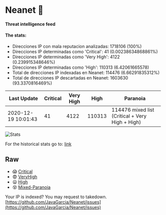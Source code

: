# Neanet :hocho:
#### Threat intelligence feed
#### The stats:

- Direcciones IP con mala reputacion analizadas: 1718106 (100%)
- Direcciones IP determinadas como 'Critical':  41 (0.00238634868861%)
- Direcciones IP determinadas como 'Very High':  4122 (0.239915348646%)
- Direcciones IP determinadas como 'High':  110313 (6.42061665578)
- Total de direcciones IP indexadas en Neanet:  114476 (6.66291835312%)
- Total de direcciones IP descartadas en Neanet:  1603630 (93.3370816469%)

| Last Update | Critical | Very High | High | Paranoia |
| --- | --- | --- | --- | --- |
| 2020-12-19 10:01:43 | 41 | 4122 | 110313 | 114476 mixed list (Critical + Very High + High)|

![Stats](https://docs.google.com/spreadsheets/d/e/2PACX-1vSnaNMIXVabIpDJjufMlzH7poXnshF3mgd8Is1g9ytUEzVsP5my4Trn8f-xkoLLQ38xpL3HtmUexLo6/pubchart?oid=501124687&format=image)

For the historical stats go to: [link](/stats.csv)
## Raw
- :scream: [Critical](https://raw.githubusercontent.com/JavaGarcia/Neanet/master/blacklists/neanet_critical.txt)
- :fearful: [VeryHigh](https://raw.githubusercontent.com/JavaGarcia/Neanet/master/blacklists/neanet_veryHigh.txtt)
- :frowning: [High](https://raw.githubusercontent.com/JavaGarcia/Neanet/master/blacklists/neanet_high.txt)
- :dizzy_face: [Mixed-Paranoia](https://raw.githubusercontent.com/JavaGarcia/Neanet/master/blacklists/neanet_all.txt)


Your IP is indexed? You may request to takedown. [https://github.com/JavaGarcia/Neanet/issues](https://github.com/JavaGarcia/Neanet/issues)



































































































































































































































































































































































































































































































































































































































































































































































































































































































































































































































































































































































































































































































































































































































































































































































































































































































































































































































































































































































































































































































































































































































































































































































































































































































































































































































































































































































































































































































































































































